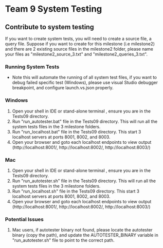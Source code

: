 # Team 9 System Testing

## Contribute to system testing

If you want to create system tests, you will need to create a source file, a query file. Suppose if you want to create
for this milestone (i.e milestone2) and there are 2 existing source files in the milestone2 folder, please name your 
files as "milestone2_source_3.txt" and "milestone2_queries_3.txt".

### Running System Tests

- Note this will automate the running of all system test files, if you want to debug failed specific test (Windows), 
please use visual Studio debugger breakpoint, and configure launch.vs.json properly.

### Windows

1. Open your shell in IDE or stand-alone terminal , ensure you are in the Tests09 directory.
2. Run "run_autotester.bat" file in the Tests09 directory. This will run all the system tests files in the 3 milestone
folders.
3. Run "run_localhost.bat" file  in the Tests09 directory. This start 3 localhost servers at ports 8001, 8002, and 8003.
4. Open your browser and goto each localhost endpoints to view output (http://localhost:8001/, http://localhost:8002/, 
http://localhost:8003/)

### Mac

1. Open your shell in IDE or stand-alone terminal , ensure you are in the Tests09 directory.
2. Run "run_autotester.sh" file in the Tests09 directory. This will run all the system tests files in the 3 milestone
   folders.
3. Run "run_localhost.sh" file  in the Tests09 directory. This start 3 localhost servers at ports 8001, 8002, and 8003.
4. Open your browser and goto each localhost endpoints to view output (http://localhost:8001/, http://localhost:8002/,
   http://localhost:8003/)

### Potential Issues
1. Mac users, if autotester binary not found, please locate the autotester binary (copy the path), and 
update the AUTOTESTER_BINARY variable in "run_autotester.sh" file to point to the correct path.